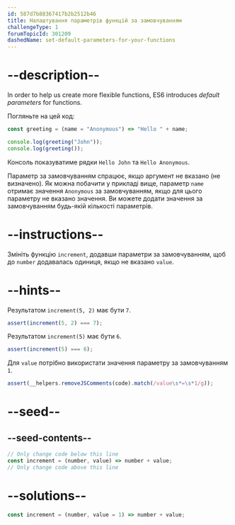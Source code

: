 ```yaml
---
id: 587d7b88367417b2b2512b46
title: Налаштування параметрів функцій за замовчуванням
challengeType: 1
forumTopicId: 301209
dashedName: set-default-parameters-for-your-functions
---
```


# --description--

In order to help us create more flexible functions, ES6 introduces <dfn>default parameters</dfn> for functions.

Погляньте на цей код:

```js
const greeting = (name = "Anonymous") => "Hello " + name;

console.log(greeting("John"));
console.log(greeting());
```

Консоль показуватиме рядки `Hello John` та `Hello Anonymous`.

Параметр за замовчуванням спрацює, якщо аргумент не вказано (не визначено). Як можна побачити у прикладі вище, параметр `name` отримає значення `Anonymous` за замовчуванням, якщо для цього параметру не вказано значення. Ви можете додати значення за замовчуванням будь-якій кількості параметрів.

# --instructions--

Змініть функцію `increment`, додавши параметри за замовчуванням, щоб до `number` додавалась одиниця, якщо не вказано `value`.

# --hints--

Результатом `increment(5, 2)` має бути `7`.

```js
assert(increment(5, 2) === 7);
```

Результатом `increment(5)` має бути `6`.

```js
assert(increment(5) === 6);
```

Для `value` потрібно використати значення параметру за замовчуванням `1`.

```js
assert(__helpers.removeJSComments(code).match(/value\s*=\s*1/g));
```

# --seed--

## --seed-contents--

```js
// Only change code below this line
const increment = (number, value) => number + value;
// Only change code above this line
```

# --solutions--

```js
const increment = (number, value = 1) => number + value;
```
